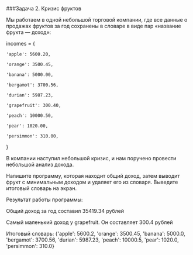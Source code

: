 ###Задача 2. Кризис фруктов

Мы работаем в одной небольшой торговой компании, где все данные о продажах фруктов за год сохранены в словаре в виде пар «название фрукта — доход»: 

incomes = {

    'apple': 5600.20,

    'orange': 3500.45,

    'banana': 5000.00,

    'bergamot': 3700.56,

    'durian': 5987.23,

    'grapefruit': 300.40,

    'peach': 10000.50,

    'pear': 1020.00,

    'persimmon': 310.00,

}



В компании наступил небольшой кризис, и нам поручено провести небольшой анализ дохода.

Напишите программу, которая находит общий доход, затем выводит фрукт с минимальным доходом и удаляет его из словаря. Выведите итоговый словарь на экран.

Результат работы программы:

Общий доход за год составил 35419.34 рублей

Самый маленький доход у grapefruit. Он составляет 300.4 рублей

Итоговый словарь: {'apple': 5600.2, 'orange': 3500.45, 'banana': 5000.0, 'bergamot': 3700.56, 'durian': 5987.23, 'peach': 10000.5, 'pear': 1020.0, 'persimmon': 310.0}

